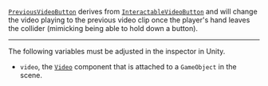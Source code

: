 [```PreviousVideoButton```](https://github.com/CMotley8/First-Aid-Training/blob/d1d3a9e8d2c5cebfae482eee766b5b282edbddc4/Assets/Scripts/Video%20and%20Text%20Scripts/PreviousVideoButton.cs) derives from [```InteractableVideoButton```](Interactable-Video-Button) and will change the video playing to the previous video clip once the player's hand leaves the collider (mimicking being able to hold down a button).

***

The following variables must be adjusted in the inspector in Unity.
- ```video```, the [```Video```](Video) component that is attached to a ```GameObject``` in the scene.